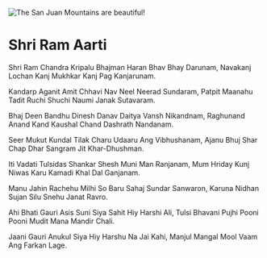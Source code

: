 ![The San Juan Mountains are beautiful!](lib/assets/images/artis/img.png "San Juan Mountains")

# Shri Ram Aarti

Shri Ram Chandra Kripalu Bhajman Haran Bhav Bhay Darunam,
Navakanj Lochan Kanj Mukhkar Kanj Pag Kanjarunam.

Kandarp Aganit Amit Chhavi Nav Neel Neerad Sundaram,
Patpit Maanahu Tadit Ruchi Shuchi Naumi Janak Sutavaram.

Bhaj Deen Bandhu Dinesh Danav Daitya Vansh Nikandnam,
Raghunand Anand Kand Kaushal Chand Dashrath Nandanam.

Seer Mukut Kundal Tilak Charu Udaaru Ang Vibhushanam,
Ajanu Bhuj Shar Chap Dhar Sangram Jit Khar-Dhushman.

Iti Vadati Tulsidas Shankar Shesh Muni Man Ranjanam,
Mum Hriday Kunj Niwas Karu Kamadi Khal Dal Ganjanam.

Manu Jahin Rachehu Milhi So Baru Sahaj Sundar Sanwaron,
Karuna Nidhan Sujan Silu Snehu Janat Ravro.

Ahi Bhati Gauri Asis Suni Siya Sahit Hiy Harshi Ali,
Tulsi Bhavani Pujhi Pooni Pooni Mudit Mana Mandir Chali.

Jaani Gauri Anukul Siya Hiy Harshu Na Jai Kahi,
Manjul Mangal Mool Vaam Ang Farkan Lage.